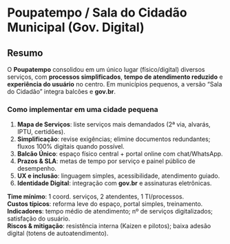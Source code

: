 # Poupatempo / Sala do Cidadão Municipal (Gov. Digital)

## Resumo
O **Poupatempo** consolidou em um único lugar (físico/digital) diversos serviços, com **processos simplificados**, **tempo de atendimento reduzido** e **experiência do usuário** no centro. Em municípios pequenos, a versão “Sala do Cidadão” integra balcões e **gov.br**.

### Como implementar em uma cidade pequena
1) **Mapa de Serviços**: liste serviços mais demandados (2ª via, alvarás, IPTU, certidões).  
2) **Simplificação**: revise exigências; elimine documentos redundantes; fluxos 100% digitais quando possível.  
3) **Balcão Único**: espaço físico central + portal online com chat/WhatsApp.  
4) **Prazos & SLA**: metas de tempo por serviço e painel público de desempenho.  
5) **UX e inclusão**: linguagem simples, acessibilidade, atendimento guiado.  
6) **Identidade Digital**: integração com **gov.br** e assinaturas eletrônicas.

**Time mínimo**: 1 coord. serviços, 2 atendentes, 1 TI/processos.  
**Custos típicos**: reforma leve do espaço, portal simples, treinamento.  
**Indicadores**: tempo médio de atendimento; nº de serviços digitalizados; satisfação do usuário.  
**Riscos & mitigação**: resistência interna (Kaizen e pilotos); baixa adesão digital (totens de autoatendimento).
